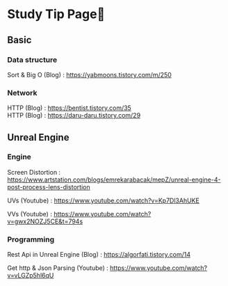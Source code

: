 # **Study Tip Page**📙

## Basic  

### Data structure  
Sort & Big O (Blog) : https://yabmoons.tistory.com/m/250

### Network  
HTTP (Blog) : https://bentist.tistory.com/35  
HTTP (Blog) : https://daru-daru.tistory.com/29  


## Unreal Engine

### Engine    
Screen Distortion : https://www.artstation.com/blogs/emrekarabacak/mepZ/unreal-engine-4-post-process-lens-distortion  

UVs (Youtube) : https://www.youtube.com/watch?v=Kp7Dl3AhUKE  

VVs (Youtube) : https://www.youtube.com/watch?v=gwx2NOZJ5CE&t=794s  

### Programming  

Rest Api in Unreal Engine (Blog) : https://algorfati.tistory.com/14  

Get http & Json Parsing (Youtube) : https://www.youtube.com/watch?v=vLGZp5hl6qU  
